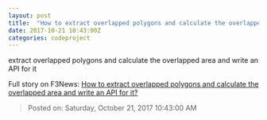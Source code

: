 ```yaml
---
layout: post
title:  "How to extract overlapped polygons and calculate the overlapped area and write an API for it?"
date: 2017-10-21 10:43:00Z
categories: codeproject
---
```


extract overlapped polygons and calculate the overlapped area and write an API for it


Full story on F3News: [How to extract overlapped polygons and calculate the overlapped area and write an API for it?](http://www.f3nws.com/n/a4AjUH)

> Posted on: Saturday, October 21, 2017 10:43:00 AM
